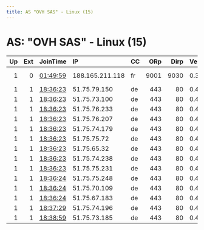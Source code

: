 ```yaml
---
title: AS "OVH SAS" - Linux (15)
---
```


# AS: "OVH SAS" - Linux (15)

|   Up |   Ext | JoinTime                                                                                            | IP              | CC   |   ORp |   Dirp | Version   | Contact                      | Nickname        |   eFamMembers |
|-----:|------:|:----------------------------------------------------------------------------------------------------|:----------------|:-----|------:|-------:|:----------|:-----------------------------|:----------------|--------------:|
|    1 |     0 | [01:49:59](https://metrics.torproject.org/rs.html#details/853F80D06BACE209F2362CA81EE75E92EB022433) | 188.165.211.118 | fr   |  9001 |   9030 | 0.3.5.12  | ostree &lt;ostree AT gmail d | r3gards00       |             1 |
|    1 |     1 | [18:36:23](https://metrics.torproject.org/rs.html#details/2494C0C620991ED7247E966D47D6E0761EBCD14D) | 51.75.79.150    | de   |   443 |     80 | 0.4.4.6   | url:https://relaystor.xyz    | relaystordotxyz |            41 |
|    1 |     1 | [18:36:23](https://metrics.torproject.org/rs.html#details/392E2E7F11BAECF964F793584AC1346F363D9AC0) | 51.75.73.100    | de   |   443 |     80 | 0.4.4.6   | url:https://relaystor.xyz    | relaystordotxyz |            41 |
|    1 |     1 | [18:36:23](https://metrics.torproject.org/rs.html#details/5723608E2CFB37DB68DBB2BEDDF5755943E2BBDF) | 51.75.76.233    | de   |   443 |     80 | 0.4.4.6   | url:https://relaystor.xyz    | relaystordotxyz |            41 |
|    1 |     1 | [18:36:23](https://metrics.torproject.org/rs.html#details/6665C7D287642D3740FDB8C08EB25A3CCB43C8C9) | 51.75.76.207    | de   |   443 |     80 | 0.4.4.6   | url:https://relaystor.xyz    | relaystordotxyz |            41 |
|    1 |     1 | [18:36:23](https://metrics.torproject.org/rs.html#details/83641756F4541C5B1DF3A5EE64E31B43FDC315FA) | 51.75.74.179    | de   |   443 |     80 | 0.4.4.6   | url:https://relaystor.xyz    | relaystordotxyz |            41 |
|    1 |     1 | [18:36:23](https://metrics.torproject.org/rs.html#details/93C759895A04AC5F21A5CD5DDF018A9C948DD1BE) | 51.75.75.72     | de   |   443 |     80 | 0.4.4.6   | url:https://relaystor.xyz    | relaystordotxyz |            41 |
|    1 |     1 | [18:36:23](https://metrics.torproject.org/rs.html#details/DAC1DF7BF480A409D60F364E3C8127E779C344DA) | 51.75.65.32     | de   |   443 |     80 | 0.4.4.6   | url:https://relaystor.xyz    | relaystordotxyz |            41 |
|    1 |     1 | [18:36:23](https://metrics.torproject.org/rs.html#details/F4F837028A36F741B70946921C6747013F7B0568) | 51.75.74.238    | de   |   443 |     80 | 0.4.4.6   | url:https://relaystor.xyz    | relaystordotxyz |            41 |
|    1 |     1 | [18:36:23](https://metrics.torproject.org/rs.html#details/F6FE4B7FBA6781703C81D8561BE6B0B7CD4F481A) | 51.75.75.231    | de   |   443 |     80 | 0.4.4.6   | url:https://relaystor.xyz    | relaystordotxyz |            41 |
|    1 |     1 | [18:36:24](https://metrics.torproject.org/rs.html#details/6FEFC79888753BAF4167A55460FACF9D3DAC42AA) | 51.75.75.248    | de   |   443 |     80 | 0.4.4.6   | url:https://relaystor.xyz    | relaystordotxyz |            41 |
|    1 |     1 | [18:36:24](https://metrics.torproject.org/rs.html#details/CFFBD1CEF31EC1C5F371CAAAD80997DA7FD9193B) | 51.75.70.109    | de   |   443 |     80 | 0.4.4.6   | url:https://relaystor.xyz    | relaystordotxyz |            41 |
|    1 |     1 | [18:36:24](https://metrics.torproject.org/rs.html#details/D660CD3C59A896BF1F4FE53D0107515D5974175C) | 51.75.67.183    | de   |   443 |     80 | 0.4.4.6   | url:https://relaystor.xyz    | relaystordotxyz |            41 |
|    1 |     1 | [18:37:29](https://metrics.torproject.org/rs.html#details/0FD12AABADDAA50BAA7DBF4D1AF263BDD61F5878) | 51.75.74.196    | de   |   443 |     80 | 0.4.4.6   | url:https://relaystor.xyz    | relaystordotxyz |            41 |
|    1 |     1 | [18:38:59](https://metrics.torproject.org/rs.html#details/DBBCDF04A17211ECBF4779D9DA52D8917ADCC35A) | 51.75.73.185    | de   |   443 |     80 | 0.4.4.6   | url:https://relaystor.xyz    | relaystordotxyz |            41 |
